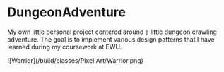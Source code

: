 # DungeonAdventure
My own little personal project centered around a little dungeon crawling adventure. The goal is to implement various design patterns that I have learned during my coursework at EWU.

![Warrior](/build/classes/Pixel Art/Warrior.png)
